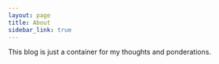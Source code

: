 ```yaml
---
layout: page
title: About
sidebar_link: true
---
```


<p class="message">
This blog is just a container for my thoughts and ponderations.
</p>
